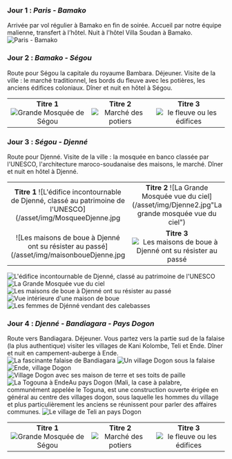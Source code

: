 
### Jour 1 : ***Paris - Bamako***
Arrivée par vol régulier à Bamako en fin de soirée. Accueil par notre équipe malienne, transfert à l’hôtel. Nuit à l'hôtel Villa Soudan à Bamako.
![Paris - Bamako](/asset/img/vol-paris-bamako.jpg "Un avion Air France décollant de Paris et une autre image à côté d'un paysage africain")

### Jour 2 :  ***Bamako - Ségou***
Route pour Ségou la capitale du royaume Bambara.  Déjeuner. Visite de la ville : le marché traditionnel, les bords du fleuve avec les potières, les anciens édifices coloniaux. Dîner et nuit en hôtel à Ségou.

| | | |
| :---: | :---: | :---: |
| **Titre 1** ![Grande Mosquée de Ségou](/asset/img/grande_mosquee_de_segou.jpg) | **Titre 2** ![Marché des potiers](/asset/img/marcheDesPotiersSegou.jpg) | **Titre 3** ![le fleuve ou les édifices](/asset/img/imagechoisie.jpg) |


### Jour 3 :  ***Ségou - Djenné***
Route pour Djenné. Visite de la ville : la mosquée en banco classée par l'UNESCO, l'architecture maroco-soudanaise des maisons, le marché. Dîner et nuit en hôtel à Djenné.

| | | |
| :---: | :---: | :---: |
| **Titre 1** ![L'édifice incontournable de Djenné, classé au patrimoine de l'UNESCO](/asset/img/MosqueeDjenne.jpg | **Titre 2** ![La Grande Mosquée vue du ciel](/asset/img/Djenne2.jpg"La grande mosquée vue du ciel")|
![Les maisons de boue à Djenné ont su résister au passé](/asset/img/maisonboueDjenne.jpg| **Titre 3** ![Les maisons de boue à Djenné ont su résister au passé](/asset/img/maisonboueDjenne.jpg)|


![L'édifice incontournable de Djenné, classé au patrimoine de l'UNESCO](/asset/img/MosqueeDjenne.jpg "Grande mosquée en banco couleur terre")
![La Grande Mosquée vue du ciel](/asset/img/Djenne "La grande mosquée vue du ciel")
![Les maisons de boue à Djenné ont su résister au passé](/asset/img/maisonboueDjenne.jpg "vue du ciel des maisons en boue avec les escaliers interieurs")
![Vue intérieure d'une maison de boue](/asset/img/interieurmaisonboue-djenne.jpg "pièce avec murs en boue et toi avec bois et boue")
![Les femmes de Djénné vendant des calebasses](/asset/img/femmesmarcheDjenne.jpg "plusieurs femmes entourées de calebasses")

### Jour 4 : ***Djenné - Bandiagara - Pays Dogon***
Route vers Bandiagara. Déjeuner. Vous partez vers la partie sud de la falaise (la plus authentique) visiter les villages de Kani Kolombe, Teli et Ende. Dîner et nuit en campement-auberge à Ende.
![La fascinante falaise de Bandiagara](/asset/img/falaiseBandiagara.jpg "Immense falaise couleur ocre ensoleillée")
![Un village Dogon sous la falaise](/asset/img/villageDogonFalaiseBandiagara.jpg "Des maisons Dogon installées sous la grande falaise")
![Ende, village Dogon](/asset/img/ende-village-dogon.jpg "arbres et murets de boue et de paille, entrée d'un village")
![Village Dogon avec ses maison de terre et ses toits de paille](/asset/img/DogonV.jpg "vue du ciel des petites maisons de terre et de paille")
![La Togouna à Ende](/asset/img/TogounaEnde.jpg "construction ouverte de piliers de bois recouverts de chaume")Au pays Dogon (Mali, la case à palabre, communément appelée le Toguna, est une construction ouverte érigée en général au centre des villages dogon, sous laquelle les hommes du village et plus particulièrement les anciens se réunissent pour parler des affaires communes.
![Le village de Teli an pays Dogon](/asset/img/villageTeli.jpg "vue du ciel de maisons carrées en terres et d'arbres")

| | | |
| :---: | :---: | :---: |
| **Titre 1** ![Grande Mosquée de Ségou](/asset/img/grande_mosquee_de_segou.jpg) |   **Titre 2** ![Marché des potiers](/asset/img/marcheDesPotiersSegou.jpg) | **Titre 3** ![le fleuve ou les édifices](/asset/img/imagechoisie.jpg) |

